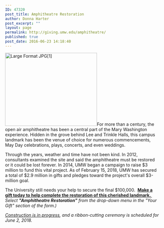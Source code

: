```yaml
---
ID: 47320
post_title: Amphitheatre Restoration
author: Donna Harter
post_excerpt: ""
layout: page
permalink: http://giving.umw.edu/amphitheatre/
published: true
post_date: 2016-06-23 14:18:40
---
```

<a href="https://giving.umw.edu/wp-content/uploads/2014/02/Large-Format-JPG1.jpg"><img class="alignleft wp-image-45981 size-medium" src="https://giving.umw.edu/wp-content/uploads/2014/02/Large-Format-JPG1-300x239.jpg" alt="Large Format JPG[1]" width="300" height="239" /></a>For more than a century, the open air amphitheatre has been a central part of the Mary Washington experience. Hidden in the grove behind Lee and Trinkle Halls, this campus landmark has been the venue of choice for numerous commencements, May Day celebrations, plays, concerts, and even weddings.

Through the years, weather and time have not been kind. In 2012, consultants examined the site and said the amphitheatre must be restored or it could be lost forever. In 2014, UMW began a campaign to raise $3 million to fund this vital project. As of February 15, 2018, UMW has secured a total of $2.9 million in gifts and pledges toward the project's overall $3-million goal.

The University still needs your help to secure the final $100,000.  <a href="http://umw.edu/amphitheatre-gift" target="_blank" rel="noopener"><strong>Make a gift today to help complete the restoration of this cherished landmark.  </strong></a><em>Select <strong>"Amphitheatre Restoration"</strong> from the drop-down menu in the "Your Gift" section of the form.)

<a href="http://giving.umw.edu/blog/2018/02/19/amphitheatre-construction-update/" target="_blank" rel="noopener">Construction is in progress</a>, and a ribbon-cutting ceremony is scheduled for June 2, 2018.
</em>

&nbsp;